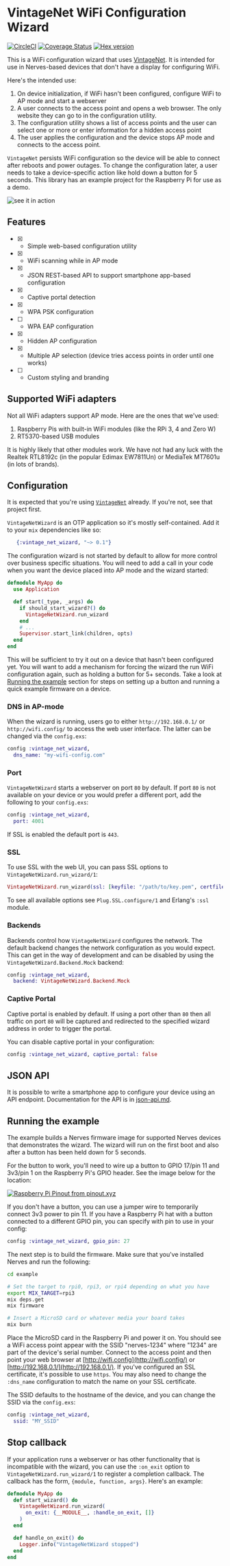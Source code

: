 # VintageNet WiFi Configuration Wizard

[![CircleCI](https://circleci.com/gh/nerves-networking/vintage_net_wizard.svg?style=svg)](https://circleci.com/gh/nerves-networking/vintage_net_wizard)
[![Coverage Status](https://coveralls.io/repos/github/nerves-networking/vintage_net_wizard/badge.svg?branch=master)](https://coveralls.io/github/nerves-networking/vintage_net_wizard?branch=master)
[![Hex version](https://img.shields.io/hexpm/v/vintage_net_wizard.svg "Hex version")](https://hex.pm/packages/vintage_net_wizard)

This is a WiFi configuration wizard that uses
[VintageNet](https://github.com/nerves-networking/vintage_net). It is intended
for use in Nerves-based devices that don't have a display for configuring WiFi.

Here's the intended use:

1. On device initialization, if WiFi hasn't been configured, configure WiFi to
   AP mode and start a webserver
2. A user connects to the access point and opens a web browser. The only
   website they can go to in the configuration utility.
3. The configuration utility shows a list of access points and the user can
   select one or more or enter information for a hidden access point
4. The user applies the configuration and the device stops AP mode and connects
   to the access point.

`VintageNet` persists WiFi configuration so the device will be able to connect
after reboots and power outages. To change the configuration later, a user needs
to take a device-specific action like hold down a button for 5 seconds. This
library has an example project for the Raspberry Pi for use as a demo.

![see it in action](assets/vintage_net_wizard.gif)

## Features

* [x] - Simple web-based configuration utility
* [x] - WiFi scanning while in AP mode
* [x] - JSON REST-based API to support smartphone app-based configuration
* [x] - Captive portal detection
* [x] - WPA PSK configuration
* [ ] - WPA EAP configuration
* [x] - Hidden AP configuration
* [x] - Multiple AP selection (device tries access points in order until one
  works)
* [ ] - Custom styling and branding

## Supported WiFi adapters

Not all WiFi adapters support AP mode. Here are the ones that we've used:

1. Raspberry Pis with built-in WiFi modules (like the RPi 3, 4 and Zero W)
2. RT5370-based USB modules

It is highly likely that other modules work. We have not had any luck with
the Realtek RTL8192c (in the popular Edimax EW7811Un) or MediaTek MT7601u (in
lots of brands).

## Configuration

It is expected that you're using
[`VintageNet`](https://github.com/nerves-networking/vintage_net) already. If
you're not, see that project first.

`VintageNetWizard` is an OTP application so it's mostly self-contained. Add it
to your `mix` dependencies like so:

```elixir
   {:vintage_net_wizard, "~> 0.1"}
```

The configuration wizard is not started by default to allow for more control
over business specific situations. You will need to add a call in your code
when you want the device placed into AP mode and the wizard started:

```elixir
defmodule MyApp do
  use Application

  def start(_type, _args) do
    if should_start_wizard?() do
      VintageNetWizard.run_wizard
    end
    # ...
    Supervisor.start_link(children, opts)
  end
end
```

This will be sufficient to try it out on a device that hasn't been configured
yet. You will want to add a mechanism for forcing the wizard the run WiFi
configuration again, such as holding a button for 5+ seconds. Take a look at
[Running the example](#running-the-example) section for steps on setting up
a button and running a quick example firmware on a device.

### DNS in AP-mode

When the wizard is running, users go to either `http://192.168.0.1/` or
`http://wifi.config/` to access the web user interface. The latter can be
changed via the `config.exs`:

```elixir
config :vintage_net_wizard,
  dns_name: "my-wifi-config.com"
```

### Port

`VintageNetWizard` starts a webserver on port `80` by default. If port `80` is
not available on your device or you would prefer a different port, add the
following to your `config.exs`:

```elixir
config :vintage_net_wizard,
  port: 4001
```

If SSL is enabled the default port is `443`.

### SSL

To use SSL with the web UI, you can pass SSL options to
`VintageNetWizard.run_wizard/1`:

```elixir
VintageNetWizard.run_wizard(ssl: [keyfile: "/path/to/key.pem", certfile: "/path/to/cert.pem"])
```

To see all available options see `Plug.SSL.configure/1` and Erlang's `:ssl`
module.

### Backends

Backends control how `VintageNetWizard` configures the network. The default
backend changes the network configuration as you would expect. This can get in
the way of development and can be disabled by using the
`VintageNetWizard.Backend.Mock` backend:

```elixir
config :vintage_net_wizard,
  backend: VintageNetWizard.Backend.Mock
```

### Captive Portal

Captive portal is enabled by default. If using a port other than `80` then all
traffic on port `80` will be captured and redirected to the specified wizard
address in order to trigger the portal.

You can disable captive portal in your configuration:

```elixir
config :vintage_net_wizard, captive_portal: false
```

## JSON API

It is possible to write a smartphone app to configure your device using an API
endpoint. Documentation for the API is in [json-api.md](json-api.md).

## Running the example

The example builds a Nerves firmware image for supported Nerves devices
 that demonstrates the wizard. The wizard will run on
the first boot and also after a button has been held down for 5 seconds.

For the button to work, you'll need to wire up a button to GPIO 17/pin 11 and
3v3/pin 1 on the Raspberry Pi's GPIO header. See the image below for the
location:

[![Raspberry Pi Pinout from pinout.xyz](assets/pinout-xyz.png)](https://pinout.xyz/#)

If you don't have a button, you can use a jumper wire to temporarily connect 3v3
power to pin 11. If you have a Raspberry Pi hat with a button connected to a
different GPIO pin, you can specify with pin to use in your config:

```elixir
config :vintage_net_wizard, gpio_pin: 27
```

The next step is to build the firmware. Make sure that you've installed Nerves
and run the following:

```sh
cd example

# Set the target to rpi0, rpi3, or rpi4 depending on what you have
export MIX_TARGET=rpi3
mix deps.get
mix firmware

# Insert a MicroSD card or whatever media your board takes
mix burn
```

Place the MicroSD card in the Raspberry Pi and power it on. You should see a
WiFi access point appear with the SSID "nerves-1234" where "1234" are part of
the device's serial number. Connect to the access point and then point your web
browser at [http://wifi.config](http://wifi.config/) or
[http://192.168.0.1/](http://192.168.0.1/). If you've configured an SSL
certificate, it's possible to use `https`. You may also need to change the
`:dns_name` configuration to match the name on your SSL certificate.

The SSID defaults to the hostname of the device, and you can change the SSID via
the `config.exs`:

```elixir
config :vintage_net_wizard,
  ssid: "MY_SSID"
```

## Stop callback

If your application runs a webserver or has other functionality that is
incompatible with the wizard, you can use the `:on_exit` option to
`VintageNetWizard.run_wizard/1` to register a completion callback. The callback
has the form, `{module, function, args}`. Here's an example:

```elixir
defmodule MyApp do
  def start_wizard() do
    VintageNetWizard.run_wizard(
      on_exit: {__MODULE__, :handle_on_exit, []}
    )
  end

  def handle_on_exit() do
    Logger.info("VintageNetWizard stopped")
  end
end
```
